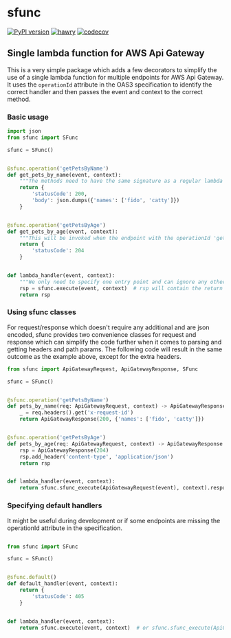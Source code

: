 # sfunc

[![PyPI version](https://badge.fury.io/py/sfunc.svg)](https://badge.fury.io/py/sfunc) [![hawry](https://circleci.com/gh/hawry/sfunc.svg?style=shield)](https://circleci.com/gh/hawry/sfunc) [![codecov](https://codecov.io/gh/hawry/sfunc/branch/master/graph/badge.svg?token=WPM7BHCN24)](https://codecov.io/gh/hawry/sfunc)

## Single lambda function for AWS Api Gateway

This is a very simple package which adds a few decorators to simplify the use of a single lambda function for multiple
endpoints for AWS Api Gateway. It uses the `operationId` attribute in the OAS3 specification to identify the correct
handler and then passes the event and context to the correct method.

### Basic usage

```python
import json
from sfunc import SFunc

sfunc = SFunc()


@sfunc.operation('getPetsByName')
def get_pets_by_name(event, context):
    """The methods need to have the same signature as a regular lambda handler entrypoint"""
    return {
        'statusCode': 200,
        'body': json.dumps({'names': ['fido', 'catty']})
    }


@sfunc.operation('getPetsByAge')
def get_pets_by_age(event, context):
    """This will be invoked when the endpoint with the operationId 'getPetsByAge' is invoked"""
    return {
        'statusCode': 204
    }


def lambda_handler(event, context):
    """We only need to specify one entry point and can ignore any other """
    rsp = sfunc.execute(event, context)  # rsp will contain the return value from the invoked method
    return rsp

```

### Using sfunc classes

For request/response which doesn't require any additional and are json encoded, sfunc provides two convenience classes
for request and response which can simplify the code further when it comes to parsing and getting headers and path
params. The following code will result in the same outcome as the example above, except for the extra headers.

```python
from sfunc import ApiGatewayRequest, ApiGatewayResponse, SFunc

sfunc = SFunc()


@sfunc.operation('getPetsByName')
def pets_by_name(req: ApiGatewayRequest, context) -> ApiGatewayResponse:
    _ = req.headers().get('x-request-id')
    return ApiGatewayResponse(200, {'names': ['fido', 'catty']})


@sfunc.operation('getPetsByAge')
def pets_by_age(req: ApiGatewayRequest, context) -> ApiGatewayResponse:
    rsp = ApiGatewayResponse(204)
    rsp.add_header('content-type', 'application/json')
    return rsp


def lambda_handler(event, context):
    return sfunc.sfunc_execute(ApiGatewayRequest(event), context).response()

```

### Specifying default handlers

It might be useful during development or if some endpoints are missing the operationId attribute in the specification.

```python

from sfunc import SFunc

sfunc = SFunc()


@sfunc.default()
def default_handler(event, context):
    return {
        'statusCode': 405
    }


def lambda_handler(event, context):
    return sfunc.execute(event, context)  # or sfunc.sfunc_execute(ApiGatewayRequest) -> ApiGatewayResponse as above

```
